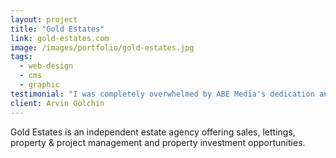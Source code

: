```yaml
---
layout: project
title: "Gold Estates"
link: gold-estates.com
image: /images/portfolio/gold-estates.jpg
tags:
  - web-design
  - cms
  - graphic
testimonial: "I was completely overwhelmed by ABE Media's dedication and the ease of use my website provides to its users. All my ideas and hopes have not only been improved significantly but been delivered quickly and efficiently."
client: Arvin Golchin
---
```


Gold Estates is an independent estate agency offering sales, lettings, property & project management and property investment opportunities.
